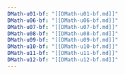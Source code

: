 ```yaml
---
DMath-u01-bf: "[[DMath-u01-bf.md]]" 
DMath-u06-bf: "[[DMath-u06-bf.md]]" 
DMath-u07-bf: "[[DMath-u07-bf.md]]" 
DMath-u08-bf: "[[DMath-u08-bf.md]]" 
DMath-u09-bf: "[[DMath-u09-bf.md]]" 
DMath-u10-bf: "[[DMath-u10-bf.md]]" 
DMath-u11-bf: "[[DMath-u11-bf.md]]" 
DMath-u12-bf: "[[DMath-u12-bf.md]]"
---
```

